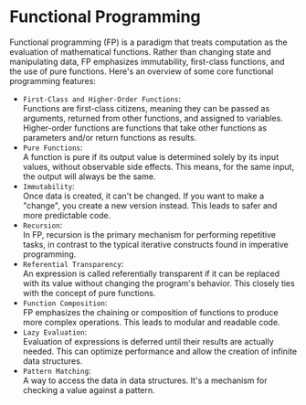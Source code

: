 # Functional Programming

Functional programming (FP) is a paradigm that treats computation as the evaluation of mathematical functions. Rather than changing state and manipulating data, FP emphasizes immutability, first-class functions, and the use of pure functions. Here's an overview of some core functional programming features:

- `First-Class and Higher-Order Functions`:   
Functions are first-class citizens, meaning they can be passed as arguments, returned from other functions, and assigned to variables.
Higher-order functions are functions that take other functions as parameters and/or return functions as results.
- `Pure Functions`:   
A function is pure if its output value is determined solely by its input values, without observable side effects. This means, for the same input, the output will always be the same.
- `Immutability`:   
Once data is created, it can't be changed. If you want to make a "change", you create a new version instead. This leads to safer and more predictable code.
- `Recursion`:   
In FP, recursion is the primary mechanism for performing repetitive tasks, in contrast to the typical iterative constructs found in imperative programming.
- `Referential Transparency`:    
An expression is called referentially transparent if it can be replaced with its value without changing the program's behavior. This closely ties with the concept of pure functions.
- `Function Composition`:    
FP emphasizes the chaining or composition of functions to produce more complex operations. This leads to modular and readable code.
- `Lazy Evaluation`:   
Evaluation of expressions is deferred until their results are actually needed. This can optimize performance and allow the creation of infinite data structures.
- `Pattern Matching`:    
A way to access the data in data structures. It's a mechanism for checking a value against a pattern.